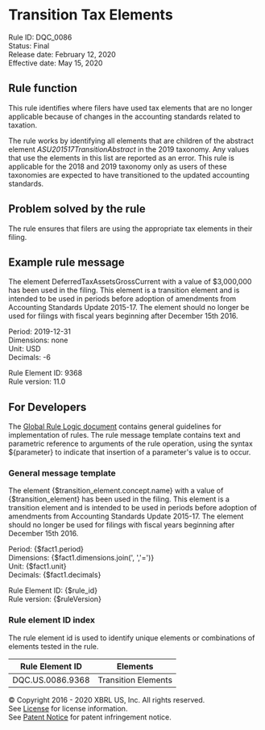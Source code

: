 # Transition Tax Elements  
Rule ID:  DQC_0086  
Status: Final  
Release date: February 12, 2020  
Effective date: May 15, 2020  

## Rule function  
This rule identifies where filers have used tax elements that are no longer applicable because of changes in the accounting standards related to taxation. 
  
The rule works by identifying all elements that are children of the abstract element _ASU201517TransitionAbstract_ in the 2019 taxonomy.  Any values that use the elements in this list are reported as an error.  This rule is applicable for the 2018 and 2019 taxonomy only as users of these taxonomies are expected to have transitioned to the updated accounting standards.  

## Problem solved by the rule  
The rule ensures that filers are using the appropriate tax elements in their filing.  

## Example rule message  
The element DeferredTaxAssetsGrossCurrent with a value of $3,000,000 has been used in the filing.  This element is a transition element and is intended to be used in periods before adoption of amendments from Accounting Standards Update 2015-17. The element should no longer be used for filings with fiscal years beginning after December 15th 2016.  
  
Period: 2019-12-31  
Dimensions: none  
Unit: USD  
Decimals: -6  

Rule Element ID: 9368  
Rule version: 11.0  

## For Developers  
The [Global Rule Logic document](https://github.com/DataQualityCommittee/dqc_us_rules/blob/master/docs/GlobalRuleLogic.md) contains general guidelines for implementation of rules. The rule message template contains text and parametric reference to arguments of the rule operation, using the syntax ${parameter} to indicate that insertion of a parameter's value is to occur. 
  
### General message template  
The element {$transition_element.concept.name} with a value of {$transition_element} has been used in the filing.  This element is a transition element and is intended to be used in periods before adoption of amendments from Accounting Standards Update 2015-17. The element should no longer be used for filings with fiscal years beginning after December 15th 2016.  
  
Period: {$fact1.period}  
Dimensions: {$fact1.dimensions.join(', ','=')}  
Unit: {$fact1.unit}  
Decimals: {$fact1.decimals}  

Rule Element ID: {$rule_id}  
Rule version: {$ruleVersion}  

### Rule element ID index 
The rule element id is used to identify unique elements or combinations of elements tested in the rule. 
  
|Rule Element ID|Elements|  
|--------|--------|  
|DQC.US.0086.9368|Transition Elements|  

© Copyright 2016 - 2020 XBRL US, Inc. All rights reserved.   
See [License](https://xbrl.us/dqc-license) for license information.  
See [Patent Notice](https://xbrl.us/dqc-patent) for patent infringement notice.  
